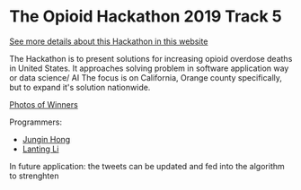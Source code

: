 # The Opioid Hackathon 2019 Track 5
[See more details about this Hackathon in this website](https://www.theopioidhackathon.com/)

The Hackathon is to present solutions for increasing opioid overdose deaths in United States.
It approaches solving problem in software application way or data science/ AI 
The focus is on California, Orange county specifically, but to expand it's solution nationwide.

[Photos of Winners](https://twitter.com/predictech/status/1195162633319534592/photo/1)

Programmers: 
- [Jungin Hong](https://www.linkedin.com/in/junginh/) 
- [Lanting Li](https://www.linkedin.com/in/lanting-li-a15883198/)

In future application: the tweets can be updated and fed into the algorithm to strenghten 
